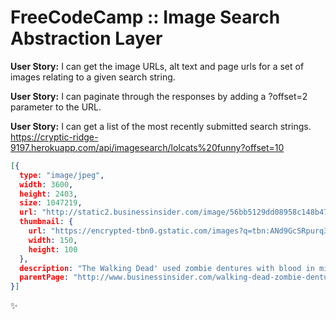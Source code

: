 # FreeCodeCamp :: Image Search Abstraction Layer  

**User Story:** I can get the image URLs, alt text and page urls for a set of images relating to a given search string.  
  
**User Story:** I can paginate through the responses by adding a ?offset=2 parameter to the URL.  
  
**User Story:** I can get a list of the most recently submitted search strings.  
<https://cryptic-ridge-9197.herokuapp.com/api/imagesearch/lolcats%20funny?offset=10>  

```JSON
[{
  type: "image/jpeg",
  width: 3600,
  height: 2403,
  size: 1047219,
  url: "http://static2.businessinsider.com/image/56bb5129dd08958c148b470a-3600-2403/the-walking-dead-zombies.jpg",
  thumbnail: {
    url: "https://encrypted-tbn0.gstatic.com/images?q=tbn:ANd9GcSRpurq3kfA3kvVA62f595fiaaPoZro8bKfxGDug__6X5Q0iqRtQLpR8pqf",
    width: 150,
    height: 100
  },
  description: "The Walking Dead' used zombie dentures with blood in mid-season ...",
  parentPage: "http://www.businessinsider.com/walking-dead-zombie-dentures-mid-season-premiere-2016-2"
}]
```
:sparkles: